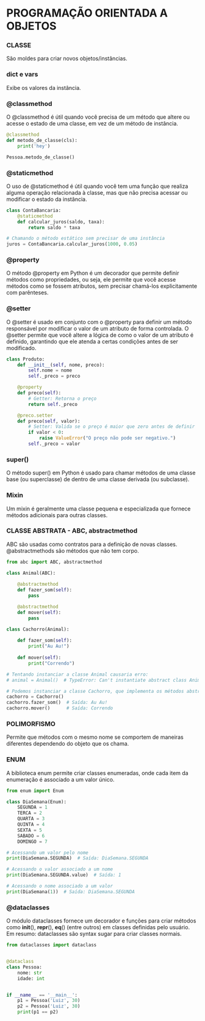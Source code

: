 # PROGRAMAÇÃO ORIENTADA A OBJETOS

### CLASSE
São moldes para criar novos objetos/instâncias.

### __dict__ e vars
Exibe os valores da instância.

### @classmethod
O @classmethod é útil quando você precisa de um método que altere ou acesse o estado de uma classe, em vez de um método de instância.

```python
@classmethod
def metodo_de_classe(cls):
    print('hey')

Pessoa.metodo_de_classe()
```

### @staticmethod
O uso de @staticmethod é útil quando você tem uma função que realiza alguma operação relacionada à classe, mas que não precisa acessar ou modificar o estado da instância.

```python
class ContaBancaria:
    @staticmethod
    def calcular_juros(saldo, taxa):
        return saldo * taxa

# Chamando o método estático sem precisar de uma instância
juros = ContaBancaria.calcular_juros(1000, 0.05)
```

### @property
O método @property em Python é um decorador que permite definir métodos como propriedades, ou seja, ele permite que você acesse métodos como se fossem atributos, sem precisar chamá-los explicitamente com parênteses.

### @setter
O @setter é usado em conjunto com o @property para definir um método responsável por modificar o valor de um atributo de forma controlada. O @setter permite que você altere a lógica de como o valor de um atributo é definido, garantindo que ele atenda a certas condições antes de ser modificado.

```python
class Produto:
    def __init__(self, nome, preco):
        self.nome = nome
        self._preco = preco

    @property
    def preco(self):
        # Getter: Retorna o preço
        return self._preco

    @preco.setter
    def preco(self, valor):
        # Setter: Valida se o preço é maior que zero antes de definir
        if valor < 0:
            raise ValueError("O preço não pode ser negativo.")
        self._preco = valor
```

### super()
O método super() em Python é usado para chamar métodos de uma classe base (ou superclasse) de dentro de uma classe derivada (ou subclasse).


### Mixin
Um mixin é geralmente uma classe pequena e especializada que fornece métodos adicionais para outras classes.

### CLASSE ABSTRATA - ABC, abstractmethod
ABC são usadas como contratos para a definição de novas classes.
@abstractmethods são métodos que não tem corpo.

```python
from abc import ABC, abstractmethod

class Animal(ABC):
    
    @abstractmethod
    def fazer_som(self):
        pass

    @abstractmethod
    def mover(self):
        pass

class Cachorro(Animal):
    
    def fazer_som(self):
        print("Au Au!")
    
    def mover(self):
        print("Correndo")

# Tentando instanciar a classe Animal causaria erro:
# animal = Animal()  # TypeError: Can't instantiate abstract class Animal with abstract methods fazer_som, mover

# Podemos instanciar a classe Cachorro, que implementa os métodos abstratos:
cachorro = Cachorro()
cachorro.fazer_som()  # Saída: Au Au!
cachorro.mover()      # Saída: Correndo
```

### POLIMORFISMO
Permite que métodos com o mesmo nome se comportem de maneiras diferentes dependendo do objeto que os chama.

### ENUM
A biblioteca enum permite criar classes enumeradas, onde cada item da enumeração é associado a um valor único.

```python
from enum import Enum

class DiaSemana(Enum):
    SEGUNDA = 1
    TERCA = 2
    QUARTA = 3
    QUINTA = 4
    SEXTA = 5
    SABADO = 6
    DOMINGO = 7

# Acessando um valor pelo nome
print(DiaSemana.SEGUNDA)  # Saída: DiaSemana.SEGUNDA

# Acessando o valor associado a um nome
print(DiaSemana.SEGUNDA.value)  # Saída: 1

# Acessando o nome associado a um valor
print(DiaSemana(1))  # Saída: DiaSemana.SEGUNDA
```

### @dataclasses
O módulo dataclasses fornece um decorador e funções para criar métodos como
__init__(), __repr__(), __eq__() (entre outros) em classes definidas pelo
usuário.
Em resumo: dataclasses são syntax sugar para criar classes normais.

```python
from dataclasses import dataclass


@dataclass
class Pessoa:
    nome: str
    idade: int


if __name__ == '__main__':
    p1 = Pessoa('Luiz', 30)
    p2 = Pessoa('Luiz', 30)
    print(p1 == p2)
```
